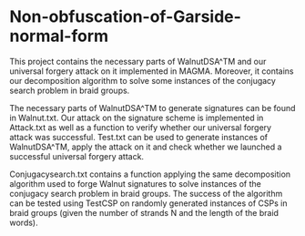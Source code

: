 # Non-obfuscation-of-Garside-normal-form
This project contains the necessary parts of WalnutDSA^TM and our universal forgery attack on it implemented in MAGMA. Moreover, it contains our decomposition algorithm to solve some instances of the conjugacy search problem in braid groups.

The necessary parts of WalnutDSA^TM to generate signatures can be found in Walnut.txt. Our attack on the signature scheme is implemented in Attack.txt as well as a function to verify whether our universal forgery attack was successful. 
Test.txt can be used to generate instances of WalnutDSA^TM, apply the attack on it and check whether we launched a successful universal forgery attack.

Conjugacysearch.txt contains a function applying the same decomposition algorithm used to forge Walnut signatures to solve instances of the conjugacy search problem in braid groups.  The success of the algorithm can be tested using TestCSP on randomly generated instances of CSPs in braid groups (given the number of strands N and the length of the braid words). 
